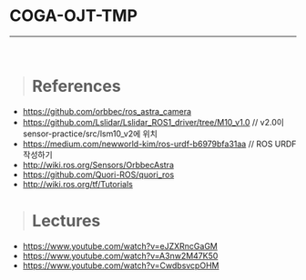 # COGA-OJT-TMP

---
<br/>

> # References

- https://github.com/orbbec/ros_astra_camera
- https://github.com/Lslidar/Lslidar_ROS1_driver/tree/M10_v1.0 // v2.0이 sensor-practice/src/lsm10_v2에 위치
- https://medium.com/newworld-kim/ros-urdf-b6979bfa31aa // ROS URDF 작성하기
- http://wiki.ros.org/Sensors/OrbbecAstra
- https://github.com/Quori-ROS/quori_ros
- http://wiki.ros.org/tf/Tutorials

> # Lectures

- https://www.youtube.com/watch?v=eJZXRncGaGM
- https://www.youtube.com/watch?v=A3nw2M47K50
- https://www.youtube.com/watch?v=CwdbsvcpOHM